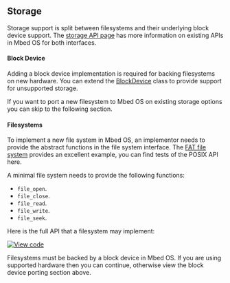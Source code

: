 <h2 id="contributing-storage">Storage</h2>

Storage support is split between filesystems and their underlying block device support. The [storage API page](/docs/v5.6/reference/storage-overview.html) has more information on existing APIs in Mbed OS for both interfaces.

#### Block Device

Adding a block device implementation is required for backing filesystems on new hardware. You can extend the [BlockDevice](https://github.com/ARMmbed/mbed-os/blob/master/features/filesystem/bd/HeapBlockDevice.h) class to provide support for unsupported storage. 

If you want to port a new filesystem to Mbed OS on existing storage options you can skip to the following section.

#### Filesystems

To implement a new file system in Mbed OS, an implementor needs to provide the abstract functions in the file system interface. The [FAT file system](https://github.com/ARMmbed/mbed-os/blob/master/features/filesystem/fat/FATFileSystem.cpp) provides an excellent example, you can find tests of the POSIX API here.

A minimal file system needs to provide the following functions:

- `file_open`.
- `file_close`.
- `file_read`.
- `file_write`.
- `file_seek`.

Here is the full API that a filesystem may implement:

[![View code](https://www.mbed.com/embed/?type=library)](https://github.com/ARMmbed/mbed-os/blob/master/features/filesystem/FileSystem.h#L205)

Filesystems must be backed by a block device in Mbed OS. If you are using supported hardware then you can continue, otherwise view the block device porting section above.

